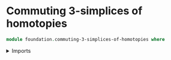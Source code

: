 # Commuting 3-simplices of homotopies

```agda
module foundation.commuting-3-simplices-of-homotopies where
```

<details><summary>Imports</summary>

```agda
open import foundation-core.commuting-3-simplices-of-homotopies public
```

</details>
